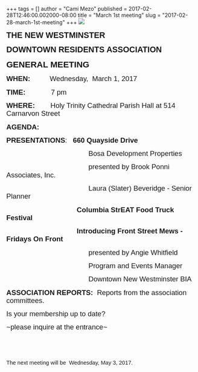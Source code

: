 +++
tags = []
author = "Cami Mezo"
published = 2017-02-28T12:46:00.002000-08:00
title = "March 1st meeting"
slug = "2017-02-28-march-1st-meeting"
+++
[![](/img/blog/thumbnails/2017-02-28-march-1st-meeting-NWDRA%2BLOGO.png)](/img/blog/2017-02-28-march-1st-meeting-NWDRA%2BLOGO.png)

  
  
**<span lang="EN-US"
style="font-family: &quot;Copperplate Gothic&quot;,sans-serif; font-size: 16.0pt; line-height: 114%; mso-bidi-font-size: 10.0pt;">THE
NEW WESTMINSTER</span>**

**<span lang="EN-US"
style="font-family: &quot;Copperplate Gothic&quot;,sans-serif; font-size: 16.0pt; line-height: 114%; mso-bidi-font-size: 10.0pt;">DOWNTOWN
RESIDENTS ASSOCIATION</span>**<span lang="EN-US"
style="font-family: &quot;Calibri&quot;,sans-serif; font-size: 11.0pt; line-height: 114%; mso-bidi-font-size: 10.0pt;"></span>

  

**<span lang="EN-US"
style="font-family: &quot;Calibri&quot;,sans-serif; font-size: 17.0pt; line-height: 114%; mso-bidi-font-size: 10.0pt;">GENERAL
MEETING</span>**<span lang="EN-US"
style="font-family: &quot;Calibri&quot;,sans-serif; font-size: 14.0pt; line-height: 114%; mso-bidi-font-size: 10.0pt;"></span>

  

**<span lang="EN-US"
style="font-family: &quot;Calibri&quot;,sans-serif; font-size: 14.0pt; line-height: 114%; mso-bidi-font-size: 10.0pt;">WHEN:</span>**<span
lang="EN-US"
style="font-family: &quot;Calibri&quot;,sans-serif; font-size: 14.0pt; line-height: 114%; mso-bidi-font-size: 10.0pt;">         
Wednesday,  March 1, 2017</span>

**<span lang="EN-US"
style="font-family: &quot;Calibri&quot;,sans-serif; font-size: 14.0pt; line-height: 114%; mso-bidi-font-size: 10.0pt;">TIME:
</span>**<span lang="EN-US"
style="font-family: &quot;Calibri&quot;,sans-serif; font-size: 14.0pt; line-height: 114%; mso-bidi-font-size: 10.0pt;">           
7 pm</span>

**<span lang="EN-US"
style="font-family: &quot;Calibri&quot;,sans-serif; font-size: 14.0pt; line-height: 114%; mso-bidi-font-size: 10.0pt;">WHERE:</span>**<span
lang="EN-US"
style="font-family: &quot;Calibri&quot;,sans-serif; font-size: 14.0pt; line-height: 114%; mso-bidi-font-size: 10.0pt;">       
Holy Trinity Cathedral Parish Hall at 514 Carnarvon Street</span>

  

**<span lang="EN-US"
style="font-family: &quot;Calibri&quot;,sans-serif; font-size: 14.0pt; line-height: 114%; mso-bidi-font-size: 10.0pt;">AGENDA:</span>**<span
lang="EN-US"
style="font-family: &quot;Calibri&quot;,sans-serif; font-size: 14.0pt; line-height: 114%; mso-bidi-font-size: 10.0pt;"></span>

  

<span lang="EN-US"
style="font-family: &quot;Calibri&quot;,sans-serif; font-size: 14.0pt; line-height: 114%; mso-bidi-font-size: 10.0pt;">**PRESENTATIONS**:  
**660 Quayside Drive**</span>

<span lang="EN-US"
style="font-family: &quot;Calibri&quot;,sans-serif; font-size: 14.0pt; line-height: 114%; mso-bidi-font-size: 10.0pt;"> 
                                        Bosa Development
Properties</span>

<span lang="EN-US"
style="font-family: &quot;Calibri&quot;,sans-serif; font-size: 14.0pt; line-height: 114%; mso-bidi-font-size: 10.0pt;">                                         
presented by Brook Ponni Associates, Inc.</span>

<span lang="EN-US"
style="font-family: &quot;Calibri&quot;,sans-serif; font-size: 14.0pt; line-height: 114%; mso-bidi-font-size: 10.0pt;">                                         
Laura (Slater) Beveridge - Senior Planner</span>

  

<span lang="EN-US"
style="font-family: &quot;Calibri&quot;,sans-serif; font-size: 14.0pt; line-height: 114%; mso-bidi-font-size: 10.0pt;">                                   
**Columbia StrEAT Food Truck Festival**</span>

**<span lang="EN-US"
style="font-family: &quot;Calibri&quot;,sans-serif; font-size: 14.0pt; line-height: 114%; mso-bidi-font-size: 10.0pt;">                                   
Introducing Front Street Mews - Fridays On Front</span>**<span
lang="EN-US"
style="font-family: &quot;Calibri&quot;,sans-serif; font-size: 14.0pt; line-height: 114%; mso-bidi-font-size: 10.0pt;"></span>

<span lang="EN-US"
style="font-family: &quot;Calibri&quot;,sans-serif; font-size: 14.0pt; line-height: 114%; mso-bidi-font-size: 10.0pt;">                                         
presented by Angie Whitfield</span>

<span lang="EN-US"
style="font-family: &quot;Calibri&quot;,sans-serif; font-size: 14.0pt; line-height: 114%; mso-bidi-font-size: 10.0pt;">                                         
Program and Events Manager</span>

<span lang="EN-US"
style="font-family: &quot;Calibri&quot;,sans-serif; font-size: 14.0pt; line-height: 114%; mso-bidi-font-size: 10.0pt;">                                         
Downtown New Westminster BIA</span>

  

  

<span lang="EN-US"
style="font-family: &quot;Calibri&quot;,sans-serif; font-size: 14.0pt; line-height: 114%; mso-bidi-font-size: 10.0pt;">**ASSOCIATION
REPORTS:**  Reports from the association committees.</span>

  

  

<span lang="EN-US"
style="font-family: &quot;Calibri&quot;,sans-serif; font-size: 14.0pt; line-height: 114%; mso-bidi-font-size: 10.0pt;">Is
your membership up to date? </span>

<span lang="EN-US"
style="font-family: &quot;Calibri&quot;,sans-serif; font-size: 14.0pt; line-height: 114%; mso-bidi-font-size: 10.0pt;">~please
inquire at the entrance~ </span>

<span lang="EN-US"
style="font-family: &quot;Calibri&quot;,sans-serif; font-size: 11.0pt; line-height: 114%; mso-bidi-font-size: 10.0pt;">  
</span>

<span lang="EN-US"
style="font-family: &quot;Calibri&quot;,sans-serif; font-size: 11.0pt; line-height: 114%; mso-bidi-font-size: 10.0pt;">  
</span>

<span lang="EN-US"
style="font-family: &quot;Calibri&quot;,sans-serif; font-size: 11.0pt; line-height: 114%; mso-bidi-font-size: 10.0pt;">The
next meeting will </span><span
style="font-family: Calibri, sans-serif; font-size: 11pt;">be
 Wednesday, </span><span
style="font-family: Calibri, sans-serif; font-size: 11pt; text-align: right;">May
3, 2017.</span>
